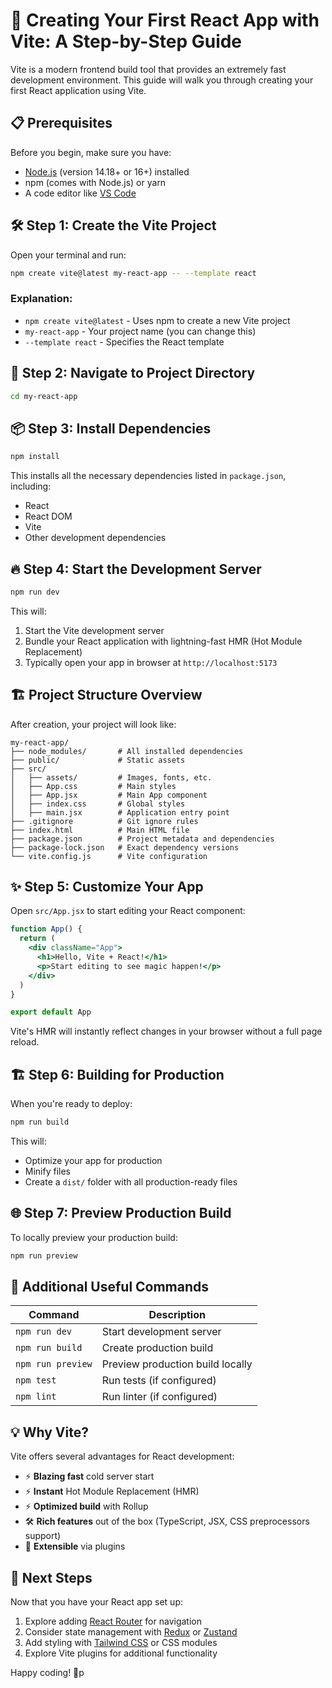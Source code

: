 # 🚀 Creating Your First React App with Vite: A Step-by-Step Guide

Vite is a modern frontend build tool that provides an extremely fast development environment. This guide will walk you through creating your first React application using Vite.

## 📋 Prerequisites

Before you begin, make sure you have:

- [Node.js](https://nodejs.org/) (version 14.18+ or 16+) installed
- npm (comes with Node.js) or yarn
- A code editor like [VS Code](https://code.visualstudio.com/)

## 🛠️ Step 1: Create the Vite Project

Open your terminal and run:

```bash
npm create vite@latest my-react-app -- --template react
```

### Explanation:
- `npm create vite@latest` - Uses npm to create a new Vite project
- `my-react-app` - Your project name (you can change this)
- `--template react` - Specifies the React template

## 📂 Step 2: Navigate to Project Directory

```bash
cd my-react-app
```

## 📦 Step 3: Install Dependencies

```bash
npm install
```

This installs all the necessary dependencies listed in `package.json`, including:
- React
- React DOM
- Vite
- Other development dependencies

## 🔥 Step 4: Start the Development Server

```bash
npm run dev
```

This will:
1. Start the Vite development server
2. Bundle your React application with lightning-fast HMR (Hot Module Replacement)
3. Typically open your app in browser at `http://localhost:5173`

## 🏗️ Project Structure Overview

After creation, your project will look like:

```
my-react-app/
├── node_modules/       # All installed dependencies
├── public/             # Static assets
├── src/
│   ├── assets/         # Images, fonts, etc.
│   ├── App.css         # Main styles
│   ├── App.jsx         # Main App component
│   ├── index.css       # Global styles
│   ├── main.jsx        # Application entry point
├── .gitignore          # Git ignore rules
├── index.html          # Main HTML file
├── package.json        # Project metadata and dependencies
├── package-lock.json   # Exact dependency versions
└── vite.config.js      # Vite configuration
```

## ✨ Step 5: Customize Your App

Open `src/App.jsx` to start editing your React component:

```jsx
function App() {
  return (
    <div className="App">
      <h1>Hello, Vite + React!</h1>
      <p>Start editing to see magic happen!</p>
    </div>
  )
}

export default App
```

Vite's HMR will instantly reflect changes in your browser without a full page reload.

## 🏗️ Step 6: Building for Production

When you're ready to deploy:

```bash
npm run build
```

This will:
- Optimize your app for production
- Minify files
- Create a `dist/` folder with all production-ready files

## 🌐 Step 7: Preview Production Build

To locally preview your production build:

```bash
npm run preview
```

## 🧰 Additional Useful Commands

| Command          | Description                          |
|------------------|--------------------------------------|
| `npm run dev`    | Start development server             |
| `npm run build`  | Create production build              |
| `npm run preview`| Preview production build locally     |
| `npm test`       | Run tests (if configured)            |
| `npm lint`       | Run linter (if configured)           |

## 💡 Why Vite?

Vite offers several advantages for React development:
- ⚡ **Blazing fast** cold server start
- ⚡ **Instant** Hot Module Replacement (HMR)
- ⚡ **Optimized build** with Rollup
- 🛠️ **Rich features** out of the box (TypeScript, JSX, CSS preprocessors support)
- 🔌 **Extensible** via plugins

## 🎇 Next Steps

Now that you have your React app set up:
1. Explore adding [React Router](https://reactrouter.com/) for navigation
2. Consider state management with [Redux](https://redux.js.org/) or [Zustand](https://github.com/pmndrs/zustand)
3. Add styling with [Tailwind CSS](https://tailwindcss.com/) or CSS modules
4. Explore Vite plugins for additional functionality

Happy coding! 🚀p
